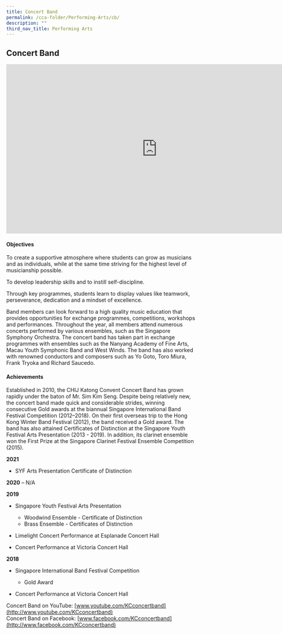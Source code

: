 ```yaml
---
title: Concert Band
permalink: /cca-folder/Performing-Arts/cb/
description: ""
third_nav_title: Performing Arts
---
```

## Concert Band

<iframe allowfullscreen="true" height="450" width="800" frameborder="0" src="https://docs.google.com/presentation/d/e/2PACX-1vT59IGT6Cvnykxb-LJT_No6uhaMiWCaBbJY216bHMDvftBjZ3-zmAg3zaa1Z95--ZJXFeBaMaTZvOmw/embed?start=false&amp;loop=false&amp;delayms=3000"></iframe>

#### Objectives

To create a supportive atmosphere where students can grow as musicians and as individuals, while at the same time striving for the highest level of musicianship possible.

To develop leadership skills and to instill self-discipline.

Through key programmes, students learn to display values like teamwork, perseverance, dedication and a mindset of excellence.

Band members can look forward to a high quality music education that provides opportunities for exchange programmes, competitions, workshops and performances. Throughout the year, all members attend numerous concerts performed by various ensembles, such as the Singapore Symphony Orchestra. The concert band has taken part in exchange programmes with ensembles such as the Nanyang Academy of Fine Arts, Macau Youth Symphonic Band and West Winds. The band has also worked with renowned conductors and composers such as Yo Goto, Toro Miura, Frank Tryoka and Richard Saucedo.

#### Achievements

Established in 2010, the CHIJ Katong Convent Concert Band has grown rapidly under the baton of Mr. Sim Kim Seng. Despite being relatively new, the concert band made quick and considerable strides, winning consecutive Gold awards at the biannual Singapore International Band Festival Competition (2012–2018). On their first overseas trip to the Hong Kong Winter Band Festival (2012), the band received a Gold award. The band has also attained Certificates of Distinction at the Singapore Youth Festival Arts Presentation (2013 - 2019). In addition, its clarinet ensemble won the First Prize at the Singapore Clarinet Festival Ensemble Competition (2015).

**2021**  <br>
* SYF Arts Presentation Certificate of Distinction  
    
**2020**&nbsp;– N/A

**2019**<br>
* Singapore Youth Festival Arts Presentation
	* Woodwind Ensemble - Certificate of Distinction<br>
	* Brass Ensemble - Certificates of Distinction

* Limelight Concert Performance at Esplanade Concert Hall
* Concert Performance at Victoria Concert Hall

**2018**

* Singapore International Band Festival Competition
	* Gold Award

* Concert Performance at Victoria Concert Hall

Concert Band on YouTube:&nbsp;[www.youtube.com/KCconcertband](http://www.youtube.com/KCconcertband)<br>
Concert Band on Facebook:&nbsp;[www.facebook.com/KCconcertband](http://www.facebook.com/KCconcertband)